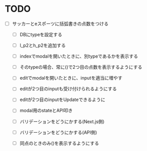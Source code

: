 # TODO

- [ ] サッカーとeスポーツに括弧書きの点数をつける
  - [ ] DBにtypeを設定する
  - [ ] l_p2とh_p2を追加する
  - [ ] indexでmodalを開いたときに、別typeであるかを表示する
  - [ ] そのtypeの場合、常に()で2つ目の点数を表示するようにする
  - [ ] editでmodalを開いたときに、inputを適当に増やす
  - [ ] editが2つ目のinputも受け付けられるようにする
  - [ ] editが2つ目のinputをUpdateできるように
  - [ ] modal用のstateとAPI叩き
  - [ ] バリデーションをどうにかする(Next.js側)
  - [ ] バリデーションをどうにかする(API側)
  - [ ] 同点のときのみ()を表示するようにする
  